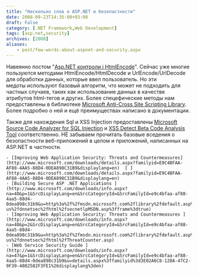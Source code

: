 ```yaml
---
title: "Несколько слов о ASP.NET и безопастности"
date: 2008-09-23T14:35:00+03:00
draft: False
category: [.NET Framework,Web Development]
tags: [asp.net,security]
archives: [2008]
aliases:
    - post/few-words-about-aspnet-and-security.aspx
---
```




Навеянно постом "[Asp.NET контроли і HtmlEncode](http://dev.net.ua/blogs/mikechaliy/archive/2008/09/17/6886.aspx)". Сейчас уже многие пользуются методами HtmlEncode/HtmlDecode и UrlEncode/UrlDecode для обработки данных, которые ввел пользователь. Но эти медоты используют базовый алгоритм, что может не подходить для частных случаев, таких как использование данных в качестве атрибутов html-тегов и других. Более спецефические методы нам предоставлены в библиотеке [Microsoft Anti-Cross Site Scripting Library](http://www.microsoft.com/downloads/details.aspx?familyid=EFB9C819-53FF-4F82-BFAF-E11625130C25&displaylang=en). Более подробно о ней и ещё преимуществах написано в документации. 



Также для нахождения Sql и XSS Injection предоставлены [Microsoft Source Code Analyzer for SQL Injection](http://www.microsoft.com/downloads/info.aspx?na=47&p=1&SrcDisplayLang=en&SrcCategoryId=&SrcFamilyId=efb9c819-53ff-4f82-bfaf-e11625130c25&u=details.aspx%3ffamilyid%3d58A7C46E-A599-4FCB-9AB4-A4334146B6BA%26displaylang%3den) и [XSS Detect Beta Code Analysis Tool](http://www.microsoft.com/downloads/info.aspx?na=47&p=4&SrcDisplayLang=en&SrcCategoryId=&SrcFamilyId=efb9c819-53ff-4f82-bfaf-e11625130c25&u=details.aspx%3ffamilyid%3d19A9E348-BDB9-45B3-A1B7-44CCDCB7CFBE%26displaylang%3den) соответственно. НЕ забываем прочитать базовые вседения о безопастности веб-приложений в целом и приложений, написанных на ASP.NET в частности. 


	- [Improving Web Application Security: Threats and Countermeasures](http://www.microsoft.com/downloads/details.aspx?familyid=E9C4BFAA-AF88-4AA5-88D4-0DEA898C31B9&displaylang=en)  [ ](http://www.microsoft.com/downloads/details.aspx?familyid=E9C4BFAA-AF88-4AA5-88D4-0DEA898C31B9&displaylang=en)
	- [Building Secure ASP .NET Applications ](http://www.microsoft.com/downloads/info.aspx?na=40&p=1&SrcDisplayLang=en&SrcCategoryId=&SrcFamilyId=e9c4bfaa-af88-4aa5-88d4-0dea898c31b9&u=http%3a%2f%2fmsdn.microsoft.com%2flibrary%2fdefault.asp%3furl%3d%2flibrary%2fen-us%2fdnnetsec%2fhtml%2fsecnetlpMSDN.asp%3fframe%3dtrue)
	- [Improving Web Application Security: Threats and Countermeasures ](http://www.microsoft.com/downloads/info.aspx?na=40&p=2&SrcDisplayLang=en&SrcCategoryId=&SrcFamilyId=e9c4bfaa-af88-4aa5-88d4-0dea898c31b9&u=http%3a%2f%2fmsdn.microsoft.com%2flibrary%2fdefault.asp%3furl%3d%2flibrary%2fen-us%2fdnnetsec%2fhtml%2fThreatCounter.asp)
	- [Web Service Security Guide ](http://www.microsoft.com/downloads/info.aspx?na=47&p=1&SrcDisplayLang=en&SrcCategoryId=&SrcFamilyId=e9c4bfaa-af88-4aa5-88d4-0dea898c31b9&u=details.aspx%3ffamilyid%3d3E02A6C8-128A-47C2-9F39-4082582F3FE1%26displaylang%3den)


